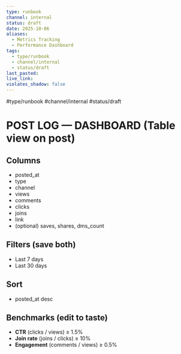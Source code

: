 ```yaml
---
type: runbook
channel: internal
status: draft
date: 2025-10-06
aliases:
  - Metrics Tracking
  - Performance Dashboard
tags:
  - type/runbook
  - channel/internal
  - status/draft
last_pasted:
live_link:
violates_shadow: false
---
```


#type/runbook #channel/internal #status/draft

# POST LOG — DASHBOARD (Table view on post)

## Columns

- posted_at
- type
- channel
- views
- comments
- clicks
- joins
- link
- (optional) saves, shares, dms_count

## Filters (save both)

- Last 7 days
- Last 30 days

## Sort

- posted_at desc

## Benchmarks (edit to taste)

- **CTR** (clicks / views) ≥ 1.5%
- **Join rate** (joins / clicks) ≥ 10%
- **Engagement** (comments / views) ≥ 0.5%
